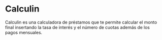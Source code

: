 # Calculin 

Calculin es una calculadora de préstamos que te permite calcular el monto final insertando la tasa de interés y el número de cuotas además de los pagos mensuales.
